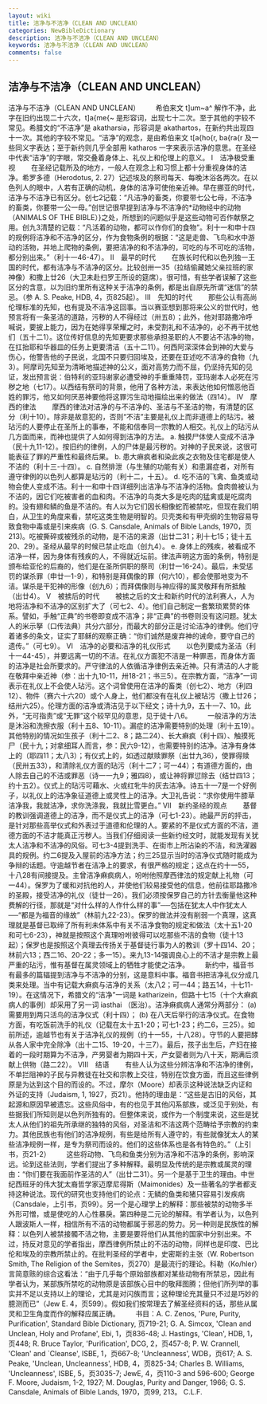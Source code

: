```yaml
---
layout: wiki
title: 洁净与不洁净（CLEAN AND UNCLEAN）
categories: NewBibleDictionary
description: 洁净与不洁净（CLEAN AND UNCLEAN）
keywords: 洁净与不洁净（CLEAN AND UNCLEAN）
comments: false
---
```


## 洁净与不洁净（CLEAN AND UNCLEAN）



洁净与不洁净（CLEAN AND UNCLEAN）
　　希伯来文 t]um~a^ 解作不净，此字在旧约出现二十六次，t]a{me{~ 是形容词，出现七十二次。至于其他的字较不常见。希腊文的“不洁净”是 akatharsia，形容词是 akathartos，在新约共出现四十一次。其他的字较不常见。“洁净”的观念，是由希伯来文 t[a{ho{r, ba{ra{r 及一些同义字表达；至于新约则几乎全部用 katharos 一字来表示洁净的意思。在圣经中代表“洁净”的字眼，常交叠着身体上、礼仪上和伦理上的意义。
Ⅰ　洁净极受重视
　　在圣经记载所及的地方，一般人在观念上和习惯上都十分重视身体的洁净。希罗多德（Herodotus, 2. 27）记述埃及的祭司每天、每晚沐浴各两次。在以色列人的眼中，人若有正确的动机，身体的洁净可使他亲近神。早在挪亚的时代，洁净与不洁净已有区分。创七2记载：“凡洁净的畜类，你要带七公七母，不洁净的畜类，你要带一公一母。”创世记很早提到洁净与不洁净的*动物经中的动物（ANIMALS OF THE BIBLE）}之处，所想到的问题似乎是这些动物可否作献祭之用。创九3清楚的记载：“凡活着的动物，都可以作你们的食物”。利十一和申十四的规例将洁净和不洁净的区分，作为食物条例的根据：“这是走兽、飞鸟和水中游动的活物，并地上爬物的条例，要把洁净的和不洁净的，可吃的与不可吃的活物，都分别出来。”（利十一46-47）。
Ⅱ　最早的时代
　　在族长时代和以色列独一王国的时代，都有洁净与不洁净的区分。比较创卅一35（拉结偷藏她父亲拉班的家神像）和撒上廿26（大卫未赴扫罗王所设的筵席）。很可惜，有些学者误解了这些区分的含意，以为旧约里所有这种关于洁净的条例，都是出自原先所谓“迷信”的禁忌。（参 A. S. Peake, HDB, 4，页825起）。
Ⅲ　先知的时代
　　那些公认有高尚伦理标准的先知，也有提及不洁净这回事。当以赛亚想到那将来公义的世代时，他预言将有一条圣洁的道路，污秽的人不得经过（卅五8）；此外，他对耶路撒冷呼喊说，要披上能力，因为在她得享荣耀之时，未受割礼和不洁净的，必不再干扰他们（五十二1）。这位传好信息的先知更要求那些承担圣职的人不要沾不洁净的物，在扛抬耶和华器皿的任务上更要清洁（五十二11）。何西阿深深体会到神的大爱与伤心，他警告他的子民说，北国不只要归回埃及，还要在亚述吃不洁净的食物（九3）。阿摩司先知至为清晰地描述神的公义，面对高势力而不屈，仍坚持先知的见证，发出预言说：伯特利的亚玛谢家必遭受神的手重重降罚，亚玛谢本人必死在污秽之地（七17）。以西结有祭司的背景，他用了各种方法，来表达他如何憎恶他百姓的罪污，他又如何厌恶神要他将这罪污生动地描绘出来的做法（四14）。
Ⅳ　摩西的律法
　　摩西的律法对洁净的与不洁净的、圣洁与不圣洁的物，有清楚的区分（利十10）。除非是故意犯的，否则“不洁”主要是礼仪上而非道德上的玷污。被玷污的人要停止在圣所上的事奉，不能和信奉同一宗教的人相交。礼仪上的玷污从几方面而来，而神也提供了人如何得到洁净的方法。
a. 触摸尸体使人变成不洁净（民十九11-12）。按旧约的律例，人的尸体是最污秽的。对神的子民来说，这很可能表征了罪的严重性和最终后果。
b. 患大痳疯者和染此疾之衣物及住宅都是使人不洁的（利十三-十四）。
c. 自然排泄（与生殖的功能有关）和患漏症者，对所有遵守律例的以色列人都算是玷污的（利十二，十五）。
d. 吃不洁的飞禽、鱼类或动物会使人变成不洁。利十一和申十四详细列出洁净与不洁净的活物。食肉兽被认为不洁的，因它们吃被害者的血和肉。不洁净的鸟类大多是吃肉的猛禽或是吃腐肉的。没有翅和鳞的鱼是不洁的。有人以为它们因长相像蛇而被禁吃，但现在我们明白，从卫生的角度来看，禁吃这类生物是明智的。贝壳类和有甲壳纲的生物容易导致食物中毒或是引来疾病（G. S. Cansdale, Animals of Bible Lands, 1970，页213)。吃被撕碎或被残杀的动物，是不洁的来源（出廿二31；利十七15；徒十五20、29）。圣经从最早的时候已禁止吃血（创九4）。
e. 身体上的残疾，被看成不洁净一样，因为身体有残疾的人，不得就近坛前。律法声明这方面的条例，特别是颁布给亚伦的后裔的，他们是在圣所供职的祭司（利廿一16-24）。最后，未受惩罚的谋杀罪（申廿一1-9），和特别是拜偶像的罪（何六10），都会使那地变为不洁。谋杀是干犯神的形像（创九6）；而拜偶像则与神应得的属灵敬拜有所抵触（出廿4）。
Ⅴ　被掳后的时代
　　被掳之后的文士和新约时代的法利赛人，人为地将洁净和不洁净的区别扩大了（可七2、4）。他们自己制定一套繁琐累赘的体系。譬如，手触“正典”的书卷即变成不洁净；非“正典”的书卷则没有这问题。犹太人的米示拏（口传法典）共分六部分，而最大的部分正是讨论洁净的律例。他们守着诸多的条文，证实了耶稣的观察正确：“你们诚然是废弃神的诫命，要守自己的遗传。”（可七9）。
Ⅵ　洁净的必要和洁净的礼仪形式
　　以色列要成为圣洁（利十一44-45），并要远离一切的不洁。在礼仪方面犯不洁是一种罪恶，而身体方面的洁净是社会所要求的。严守律法的人依循洁净律例去亲近神。只有清洁的人才能在敬拜中亲近神（参：出十九10-11，卅18-21；书三5）。在宗教方面，“洁净”一词表示在礼仪上不会使人玷污。这个词曾使用在洁净的畜类（创七2）、地方（利四12）、物件（赛六十六20）或个人身上，他们都没有在礼仪上被玷污（撒上廿26；结卅六25）。伦理方面的洁净或清洁见于以下经文；诗十九9，五十一7、10。此外，“无可指责”或“无罪”这个较罕见的意思，见于徒十八6。
　　一般洁净的方法是沐浴和洗擦衣服（利十五8、10-11）。漏症的洁净需要特别的处理（利十五19）。其他特别的情况如生孩子（利十二2、8；路二24）、长大痳疯（利十四）、触摸死尸（民十九；对拿细耳人而言，参：民六9-12），也需要特别的洁净。洁净有身体上的（耶四11；太八3）；有仪式上的，如透过献赎罪祭（出廿九36），使罪得赎（民卅五33），和清除礼仪方面的玷污（利十二7；可一44）；有道德方面的，由人除去自己的不洁或罪恶（诗一一九9；雅四8），或让神将罪愆除去（结廿四13；约十五2）。仪式上的玷污可藉水、火或红牝牛的灰去洁净。诗五十一7是一个好例子，以礼仪上的洁净象征道德上或灵性上的洁净。大卫礼告说：“求你使用牛膝草洁净我，我就洁净，求你洗涤我，我就比雪更白。”
Ⅶ　新约圣经的观点
　　基督的教训强调道德上的洁净，而不是仪式上的洁净（可七1-23）。祂最严厉的抨击，是针对那些高举仪式和外表过于道德和伦理的人。要紧的不是仪式方面的不洁，道德方面的不洁才能真正污秽人。当我们仔细阅读一些新约经文时，就能发现有关犹太人洁净和不洁净的风俗。可七3-4提到洗手、在街市上所沾染的不洁，和洗濯器具的规例。约二6提及入屋前的洁净方法；约三25显示当时的洁净仪式随时能成为争辩的话题。守逾越节者在洁净上的要求，有很严格的规定；这点在约十一55，十八28有间接提及。主曾洁净痳疯病人，吩咐他照摩西律法的规定献上礼物（可一44）。保罗为了缓和对抗他的人，并使他们较易接受他的信息，他前往耶路撒冷的圣殿，接受洁净的礼仪（徒廿一26）。我们必须按保罗自己的方针去衡量他这种费解的行径，那就是“对什么样的人作什么样的事”──包括在犹太人中作犹太人──“都是为福音的缘故”（林前九22-23）。保罗的做法并没有削弱一个真理，这真理就是基督已取缔了所有利未体系中有关不洁净食物的规定和做法（太十五1-20和可七6-23），神就是按照这个真理吩咐彼得可以吃那些不洁的食物（徒十13起）；保罗也是按照这个真理去传扬关于基督徒行事为人的教训（罗十四14、20；林前六13；西二16、20-22；多一15）。来九13-14强调良心上的不洁才是宗教上最严重的玷污，惟有基督在属灵领域上的牺牲才能使之洁净。
　　新约中，福音书有最多的篇辐提到洁净与不洁净的分别，这是意料中事。福音书把洁净礼仪分成几类来处理。当中有记载大痳疯与洁净的关系（太八2；可一44；路五14，十七11-19）。在这情况下，希腊文的“洁净”一词是 katharizein，但路十七15（十个大痳疯病人的事例）却采用了另一词 iasthai （医治）。洁净痳疯病人通常分两部分：
(a) 需要用到两只活鸟的洁净仪式（利十四）；
(b) 在八天后举行的洁净仪式。在食物方面，有吃饭前洗手的礼仪（记载在太十五1-20；可七1-23；约二6，三25）。如前所述，逾越节也有关于洁净礼仪的规例（约十一55，十八28）。守节的人要把酵从各人家中完全除净（出十二15、19-20，十三7）。最后，孩子出生后，产妇在接着的一段时期算为不洁净，产男婴者为期四十天，产女婴者则为八十天，期满后须献上供物（路二22）。
Ⅷ　结语
　　有些人认为这些分辨洁净和不洁净的律例，不单拦阻神的子民与异教徒在社交和宗教上交往，特别在饮食方面，而且这些律例原是为达到这个目的而设的。不过，摩尔（Moore）却表示这种说法缺乏内证和外证的支持（Judaism, 1, 1927，页21）。他持的理由是：“这些是古旧的风俗，其起源和原因早被遗忘。这些风俗中，有的也见于其他闪系部族，或泛见于别处，有些据我们所知则是以色列所独有的。但整体来说，或作为一个制度来说，这些是犹太人从他们的祖先所承继的独特的风俗，对圣洁和不洁这两个范畴给予宗教的约束力。其他民族也有他们的洁净规例，有些是给所有人遵守的，有些就像犹太人的某些洁净规例一样，是专为祭司而设的。他们的这些体系也是各有特色的。”（上引书，页21-2）
　　这些将动物、飞鸟和鱼类分别为洁净和不洁净的条例，影响深远。论到这些法则，学者们提出了多种解释。最明显及传统的是宗教或属灵的理由：“你们要在我面前作圣洁的人”（出廿二31）。另一个是基于卫生的理由。中世纪西班牙的伟大犹太裔哲学家迈摩尼得斯（Maimonides）及一些著名的学者都支持这种说法。现代的研究也支持他们的论点：无鳞的鱼类和猪只容易引发疾病（Cansdale，上引书，页99）。另一个是心理学上的解释：那些被禁的动物多半外形可憎，或是使吃的人心性暴戾。第四种是二元论的解释。有学者认为，以色列人跟波斯人一样，相信所有不洁的动物都属于邪恶的势力。另一种则是民族性的解释：以色列人被禁接髑不洁之物，主要是要将他们从其他的国家中分别出来。不过，持反对意见的学者指出，摩西律例所禁止的不洁的动物，同样也是印度、巴比伦和埃及的宗教所禁止的。在批判圣经的学者中，史密斯的主张（W. Robertson Smith, The Religion of the Semites，页270）是最流行的理论。科勒（Ko/hler）言简意赅的综合这看法：“由于几乎每个原始部族都对某些动物有所禁忌，因此有学者认为，某部族所禁吃的动物原是该部族心目中的敬拜图腾；但他们所列举的事实并不足以支持以上的理论，尤其是对闪族而言；这种理论充其量只不过是巧妙的臆测而已”（Jew E.
4，页599）。假如我们按常理去了解圣经资料的话，那些从属灵和卫生角度而作的解释应属正确。
　　书目：A. C. Zenos, 'Pure, Purity,
Purification', Standard Bible Dictionary,
页719-21; G. A. Simcox,
'Clean and Unclean, Holy and Profane', Ebi, 1，页836-48; J. Hastings,
'Clean', HDB, 1，页448; R. Bruce Taylor,
'Purification', DCG, 2，页457-8; P. W. Crannell,
'Clean' and `Cleanse', ISBE, 1，页667-8; 'Uncleanness', WDB，页617; A. S. Peake, 'Unclean,
Uncleanness', HDB, 4，页825-34; Charles B.
Williams, 'Uncleanness', ISBE, 5，页3035-7; JewE, 4，页110-3 and 596-600; George
F. Moore, Judaism, 1-2, 1927; M.
Douglas, Purity and Danger, 1966; G.
S. Cansdale, Animals of Bible Lands,
1970，页99, 213。
C.L.F.



